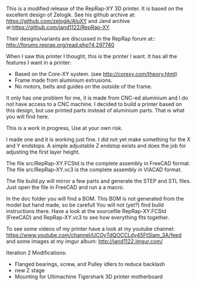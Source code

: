 This is a modified release of the RepRap-XY 3D printer. It is based on the excellent design of Zelogik. See his github archive at:  https://github.com/zelogik/AluXY and Jand archive at:https://github.com/jand1122/RepRap-XY

Their designs/variants are discussed in the RepRap forum at:: http://forums.reprap.org/read.php?4,297740

When I saw this printer I thought, this is the printer I want. It has all the features I want in a printer:

- Based on the Core-XY system. (see http://corexy.com/theory.html)
- Frame made from aluminium extrusions.
- No motors, belts and guides on the outside of the frame.

It only has one problem for me, it is made from CNC-ed aluminium and I do not have access to a CNC machine.
I decided to build a printer based on this design, but use printed parts instead of aluminium parts. That is what you will find here.

This is a work in progress, Use at your own risk.

I made one and it is working just fine.
I did not yet make something for the X and Y endstops.
A simple adjustable Z endstop exists and does the job for adjusting the first layer height.

The file src/RepRap-XY.FCStd is the complete assembly in FreeCAD format.
The file src/RepRap-XY.vc3 is the complete assembly in VIACAD format.

The file build.py will mirror a few parts and generate the STEP and STL files.
Just open the file in FreeCAD and run a a macro.

In the doc folder you will find a BOM. This BOM is not generated from the model but hand made, so be carefull
You will not (yet?) find build instructions there.  Have a look at the sourcefile RepRap-XY.FCStd (FreeCAD) and RepRap-XY.vc3 to see how everything fits together.

To see some videos of my printer have a look at my youtube channel: https://www.youtube.com/channel/UCOyTdQOCCLdy45FtSlam_3A/feed
and some images at my imgur album: http://jand1122.imgur.com/


Iteration 2 Modifications:
- Flanged bearings, screw, and Pulley idlers to reduce backlash
- new Z stage
- Mounting for Ultimachine Tigershark 3D printer motherboard
